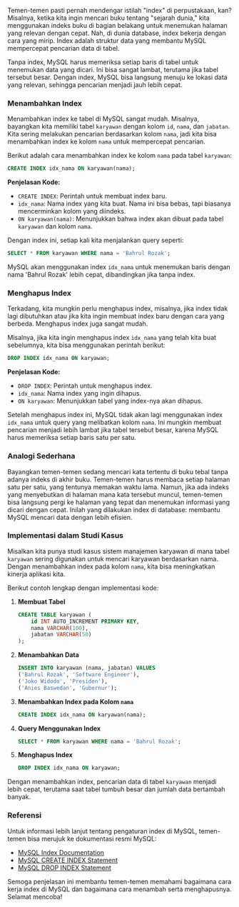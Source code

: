 
Temen-temen pasti pernah mendengar istilah "index" di perpustakaan, kan? Misalnya, ketika kita ingin mencari buku tentang "sejarah dunia," kita menggunakan indeks buku di bagian belakang untuk menemukan halaman yang relevan dengan cepat. Nah, di dunia database, index bekerja dengan cara yang mirip. Index adalah struktur data yang membantu MySQL mempercepat pencarian data di tabel.

Tanpa index, MySQL harus memeriksa setiap baris di tabel untuk menemukan data yang dicari. Ini bisa sangat lambat, terutama jika tabel tersebut besar. Dengan index, MySQL bisa langsung menuju ke lokasi data yang relevan, sehingga pencarian menjadi jauh lebih cepat.

### Menambahkan Index

Menambahkan index ke tabel di MySQL sangat mudah. Misalnya, bayangkan kita memiliki tabel `karyawan` dengan kolom `id`, `nama`, dan `jabatan`. Kita sering melakukan pencarian berdasarkan kolom `nama`, jadi kita bisa menambahkan index ke kolom `nama` untuk mempercepat pencarian.

Berikut adalah cara menambahkan index ke kolom `nama` pada tabel `karyawan`:

```sql
CREATE INDEX idx_nama ON karyawan(nama);
```

**Penjelasan Kode:**

- `CREATE INDEX`: Perintah untuk membuat index baru.
- `idx_nama`: Nama index yang kita buat. Nama ini bisa bebas, tapi biasanya mencerminkan kolom yang diindeks.
- `ON karyawan(nama)`: Menunjukkan bahwa index akan dibuat pada tabel `karyawan` dan kolom `nama`.

Dengan index ini, setiap kali kita menjalankan query seperti:

```sql
SELECT * FROM karyawan WHERE nama = 'Bahrul Rozak';
```

MySQL akan menggunakan index `idx_nama` untuk menemukan baris dengan nama 'Bahrul Rozak' lebih cepat, dibandingkan jika tanpa index.

### Menghapus Index

Terkadang, kita mungkin perlu menghapus index, misalnya, jika index tidak lagi dibutuhkan atau jika kita ingin membuat index baru dengan cara yang berbeda. Menghapus index juga sangat mudah.

Misalnya, jika kita ingin menghapus index `idx_nama` yang telah kita buat sebelumnya, kita bisa menggunakan perintah berikut:

```sql
DROP INDEX idx_nama ON karyawan;
```

**Penjelasan Kode:**

- `DROP INDEX`: Perintah untuk menghapus index.
- `idx_nama`: Nama index yang ingin dihapus.
- `ON karyawan`: Menunjukkan tabel yang index-nya akan dihapus.

Setelah menghapus index ini, MySQL tidak akan lagi menggunakan index `idx_nama` untuk query yang melibatkan kolom `nama`. Ini mungkin membuat pencarian menjadi lebih lambat jika tabel tersebut besar, karena MySQL harus memeriksa setiap baris satu per satu.

### Analogi Sederhana

Bayangkan temen-temen sedang mencari kata tertentu di buku tebal tanpa adanya indeks di akhir buku. Temen-temen harus membaca setiap halaman satu per satu, yang tentunya memakan waktu lama. Namun, jika ada indeks yang menyebutkan di halaman mana kata tersebut muncul, temen-temen bisa langsung pergi ke halaman yang tepat dan menemukan informasi yang dicari dengan cepat. Inilah yang dilakukan index di database: membantu MySQL mencari data dengan lebih efisien.

### Implementasi dalam Studi Kasus

Misalkan kita punya studi kasus sistem manajemen karyawan di mana tabel `karyawan` sering digunakan untuk mencari karyawan berdasarkan nama. Dengan menambahkan index pada kolom `nama`, kita bisa meningkatkan kinerja aplikasi kita.

Berikut contoh lengkap dengan implementasi kode:

1. **Membuat Tabel**

   ```sql
   CREATE TABLE karyawan (
       id INT AUTO_INCREMENT PRIMARY KEY,
       nama VARCHAR(100),
       jabatan VARCHAR(50)
   );
   ```

2. **Menambahkan Data**

   ```sql
   INSERT INTO karyawan (nama, jabatan) VALUES 
   ('Bahrul Rozak', 'Software Engineer'),
   ('Joko Widodo', 'Presiden'),
   ('Anies Baswedan', 'Gubernur');
   ```

3. **Menambahkan Index pada Kolom `nama`**

   ```sql
   CREATE INDEX idx_nama ON karyawan(nama);
   ```

4. **Query Menggunakan Index**

   ```sql
   SELECT * FROM karyawan WHERE nama = 'Bahrul Rozak';
   ```

5. **Menghapus Index**

   ```sql
   DROP INDEX idx_nama ON karyawan;
   ```

Dengan menambahkan index, pencarian data di tabel `karyawan` menjadi lebih cepat, terutama saat tabel tumbuh besar dan jumlah data bertambah banyak.

### Referensi

Untuk informasi lebih lanjut tentang pengaturan index di MySQL, temen-temen bisa merujuk ke dokumentasi resmi MySQL:
- [MySQL Index Documentation](https://dev.mysql.com/doc/refman/8.0/en/mysql-indexes.html)
- [MySQL CREATE INDEX Statement](https://dev.mysql.com/doc/refman/8.0/en/create-index.html)
- [MySQL DROP INDEX Statement](https://dev.mysql.com/doc/refman/8.0/en/drop-index.html)

Semoga penjelasan ini membantu temen-temen memahami bagaimana cara kerja index di MySQL dan bagaimana cara menambah serta menghapusnya. Selamat mencoba!
